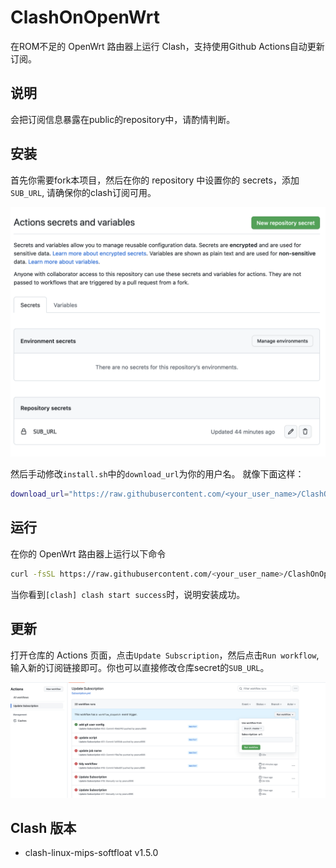 # ClashOnOpenWrt

在ROM不足的 OpenWrt 路由器上运行 Clash，支持使用Github Actions自动更新订阅。

## 说明
会把订阅信息暴露在public的repository中，请酌情判断。

## 安装

首先你需要fork本项目，然后在你的 repository 中设置你的 secrets，添加`SUB_URL`, 请确保你的clash订阅可用。

![secrets](./assets/secrets.png)


然后手动修改`install.sh`中的`download_url`为你的用户名。 就像下面这样：
  
```bash
download_url="https://raw.githubusercontent.com/<your_user_name>/ClashOnOpenWrt/master/clash.tar.gz"
```


## 运行

在你的 OpenWrt 路由器上运行以下命令
```bash
curl -fsSL https://raw.githubusercontent.com/<your_user_name>/ClashOnOpenWrt/master/install.sh | sh
```

当你看到`[clash] clash start success`时，说明安装成功。

## 更新

打开仓库的 Actions 页面，点击`Update Subscription`，然后点击`Run workflow`, 输入新的订阅链接即可。你也可以直接修改仓库secret的`SUB_URL`。

![action](./assets/action.png)

## Clash 版本

+ clash-linux-mips-softfloat v1.5.0
